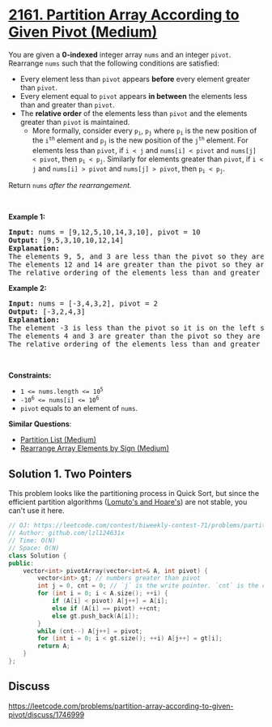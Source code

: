 # [2161. Partition Array According to Given Pivot (Medium)](https://leetcode.com/problems/partition-array-according-to-given-pivot/)

<p>You are given a <strong>0-indexed</strong> integer array <code>nums</code> and an integer <code>pivot</code>. Rearrange <code>nums</code> such that the following conditions are satisfied:</p>

<ul>
	<li>Every element less than <code>pivot</code> appears <strong>before</strong> every element greater than <code>pivot</code>.</li>
	<li>Every element equal to <code>pivot</code> appears <strong>in between</strong> the elements less than and greater than <code>pivot</code>.</li>
	<li>The <strong>relative order</strong> of the elements less than <code>pivot</code> and the elements greater than <code>pivot</code> is maintained.
	<ul>
		<li>More formally, consider every <code>p<sub>i</sub></code>, <code>p<sub>j</sub></code> where <code>p<sub>i</sub></code> is the new position of the <code>i<sup>th</sup></code> element and <code>p<sub>j</sub></code> is the new position of the <code>j<sup>th</sup></code> element. For elements less than <code>pivot</code>, if <code>i &lt; j</code> and <code>nums[i] &lt; pivot</code> and <code>nums[j] &lt; pivot</code>, then <code>p<sub>i</sub> &lt; p<sub>j</sub></code>. Similarly for elements greater than <code>pivot</code>, if <code>i &lt; j</code> and <code>nums[i] &gt; pivot</code> and <code>nums[j] &gt; pivot</code>, then <code>p<sub>i</sub> &lt; p<sub>j</sub></code>.</li>
	</ul>
	</li>
</ul>

<p>Return <code>nums</code><em> after the rearrangement.</em></p>

<p>&nbsp;</p>
<p><strong>Example 1:</strong></p>

<pre><strong>Input:</strong> nums = [9,12,5,10,14,3,10], pivot = 10
<strong>Output:</strong> [9,5,3,10,10,12,14]
<strong>Explanation:</strong> 
The elements 9, 5, and 3 are less than the pivot so they are on the left side of the array.
The elements 12 and 14 are greater than the pivot so they are on the right side of the array.
The relative ordering of the elements less than and greater than pivot is also maintained. [9, 5, 3] and [12, 14] are the respective orderings.
</pre>

<p><strong>Example 2:</strong></p>

<pre><strong>Input:</strong> nums = [-3,4,3,2], pivot = 2
<strong>Output:</strong> [-3,2,4,3]
<strong>Explanation:</strong> 
The element -3 is less than the pivot so it is on the left side of the array.
The elements 4 and 3 are greater than the pivot so they are on the right side of the array.
The relative ordering of the elements less than and greater than pivot is also maintained. [-3] and [4, 3] are the respective orderings.
</pre>

<p>&nbsp;</p>
<p><strong>Constraints:</strong></p>

<ul>
	<li><code>1 &lt;= nums.length &lt;= 10<sup>5</sup></code></li>
	<li><code>-10<sup>6</sup> &lt;= nums[i] &lt;= 10<sup>6</sup></code></li>
	<li><code>pivot</code> equals to an element of <code>nums</code>.</li>
</ul>


**Similar Questions**:
* [Partition List (Medium)](https://leetcode.com/problems/partition-list/)
* [Rearrange Array Elements by Sign (Medium)](https://leetcode.com/problems/rearrange-array-elements-by-sign/)

## Solution 1. Two Pointers

This problem looks like the partitioning process in Quick Sort, but since the efficient partition algorithms ([Lomuto's and Hoare's](https://www.geeksforgeeks.org/hoares-vs-lomuto-partition-scheme-quicksort/)) are not stable, you can't use it here.

```cpp
// OJ: https://leetcode.com/contest/biweekly-contest-71/problems/partition-array-according-to-given-pivot/
// Author: github.com/lzl124631x
// Time: O(N)
// Space: O(N)
class Solution {
public:
    vector<int> pivotArray(vector<int>& A, int pivot) {
        vector<int> gt; // numbers greater than pivot
        int j = 0, cnt = 0; // `j` is the write pointer. `cnt` is the count of numbers equal to pivot
        for (int i = 0; i < A.size(); ++i) {
            if (A[i] < pivot) A[j++] = A[i];
            else if (A[i] == pivot) ++cnt;
            else gt.push_back(A[i]);
        }
        while (cnt--) A[j++] = pivot;
        for (int i = 0; i < gt.size(); ++i) A[j++] = gt[i];
        return A;
    }
};
```

## Discuss

https://leetcode.com/problems/partition-array-according-to-given-pivot/discuss/1746999